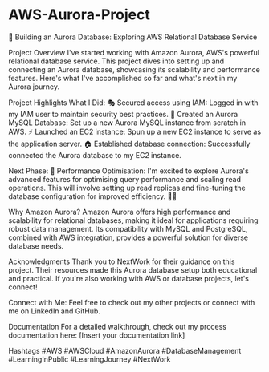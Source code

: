 # AWS-Aurora-Project

🤖 Building an Aurora Database: Exploring AWS Relational Database Service

Project Overview
I've started working with Amazon Aurora, AWS's powerful relational database service. This project dives into setting up and connecting an Aurora database, showcasing its scalability and performance features. Here's what I've accomplished so far and what's next in my Aurora journey.

Project Highlights
What I Did:
🎭 Secured access using IAM: Logged in with my IAM user to maintain security best practices.
🥫 Created an Aurora MySQL Database: Set up a new Aurora MySQL instance from scratch in AWS.
⚡️ Launched an EC2 instance: Spun up a new EC2 instance to serve as the application server.
🏠 Established database connection: Successfully connected the Aurora database to my EC2 instance.

Next Phase:
🌟 Performance Optimisation: I'm excited to explore Aurora's advanced features for optimising query performance and scaling read operations. This will involve setting up read replicas and fine-tuning the database configuration for improved efficiency. 🚀👀

Why Amazon Aurora?
Amazon Aurora offers high performance and scalability for relational databases, making it ideal for applications requiring robust data management. Its compatibility with MySQL and PostgreSQL, combined with AWS integration, provides a powerful solution for diverse database needs.

Acknowledgments
Thank you to NextWork for their guidance on this project. Their resources made this Aurora database setup both educational and practical. If you're also working with AWS or database projects, let's connect!

Connect with Me:
Feel free to check out my other projects or connect with me on LinkedIn and GitHub. 


Documentation
For a detailed walkthrough, check out my process documentation here: [Insert your documentation link]

Hashtags
#AWS #AWSCloud #AmazonAurora #DatabaseManagement #LearningInPublic #LearningJourney #NextWork
